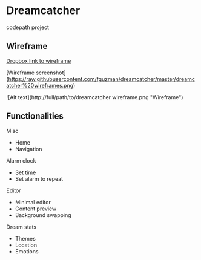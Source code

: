 # Dreamcatcher
codepath project

## Wireframe



[Dropbox link to wireframe](https://photos-3.dropbox.com/t/2/AABPAhfkHCOwve1H7jdTMe3zXaRF8jib_l35ZQlRXCAGXg/12/142772/png/32x32/1/_/1/2/DreamCatcher%20Wireframe.png/CLTbCCABIAIgAygBKAIoAygH/nIYzs-l3T3g-SCgG4dsD8ZzG_6Mw-E2cQUgDabdWw6k%2CK2KlxSNRfbFb0TvIx2qVkCTHuBZvUn5oRwOjahelZAw?size=1024x768&size_mode=2 "wireframe")

[Wireframe screenshot] (https://raw.githubusercontent.com/fguzman/dreamcatcher/master/dreamcatcher%20wireframes.png)

![Alt text](http://full/path/to/dreamcatcher wireframe.png "Wireframe")

## Functionalities
Misc
* Home
* Navigation

Alarm clock
* Set time
* Set alarm to repeat

Editor
* Minimal editor
* Content preview
* Background swapping

Dream stats
* Themes
* Location
* Emotions
